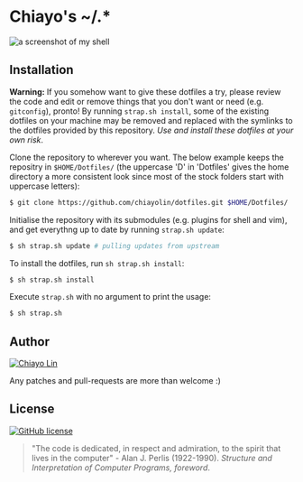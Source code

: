 # Chiayo's ~/.\*

![a screenshot of my shell](http://i.imgur.com/RsWMhK0.png?1)

## Installation

**Warning:** If you somehow want to give these dotfiles a try, please review
the code and edit or remove things that you don't want or need (e.g. `gitconfig`),
pronto! By running `strap.sh install`, some of the existing dotfiles on your 
machine may be removed and replaced with the symlinks to the dotfiles provided by 
this repository. _Use and install these dotfiles at your own risk_.

Clone the repository to wherever you want. The below example keeps the repositry
in `$HOME/Dotfiles/` (the uppercase 'D' in 'Dotfiles' gives the home directory
a more consistent look since most of the stock folders start with uppercase
letters):

```sh
$ git clone https://github.com/chiayolin/dotfiles.git $HOME/Dotfiles/
```

Initialise the repository with its submodules (e.g. plugins for
shell and vim), and get everythng up to date by running 
`strap.sh update`:

```sh
$ sh strap.sh update # pulling updates from upstream
```

To install the dotfiles, run `sh strap.sh install`:

```sh
$ sh strap.sh install
```

Execute `strap.sh` with no argument to print the usage:

```sh
$ sh strap.sh
```

## Author

[![Chiayo Lin](https://img.shields.io/badge/author-Chiayo%20Lin-green.svg)](mailto:chiayo.lin@gmail.com)

Any patches and pull-requests are more than welcome :)

## License
[![GitHub license](https://img.shields.io/github/license/mashape/apistatus.svg)](https://raw.githubusercontent.com/chiayolin/dotfiles/master/LICENSE.txt)
> "The code is dedicated, in respect and admiration, to the spirit that lives in
  the computer" - Alan J. Perlis (1922-1990). _Structure and Interpretation of 
  Computer Programs, foreword_.


